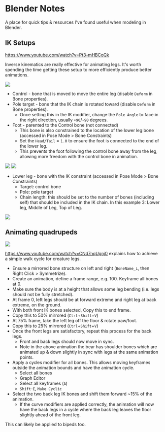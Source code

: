 ﻿# Blender Notes

A place for quick tips & resources I've found useful when modeling in Blender.

## IK Setups

https://www.youtube.com/watch?v=Pt3-mHBCoQk

Inverse kinematics are really effective for animating legs. It's worth spending the time
getting these setup to more efficiently produce better animations.

![](img/ik-setup.png)

* Control - bone that is moved to move the entire leg (disable `Deform` in Bone properties).
* Pole target - bone that the IK chain is rotated toward (disable `Deform` in Bone properties).
  * Once setting this in the IK modifier, change the `Pole Angle` to face in the right 
    direction, usually `+90`/`-90` degrees.
* Foot - parented to the Control bone (not connected)
  * This bone is also constrained to the location of the lower leg bone (accessed in Pose Mode > Bone Constraints)
  * Set the `Head/Tail` = `1.0` to ensure the foot is connected to the end of the lower leg.
  * This prevents the foot following the control bone away from the leg, allowing more freedom with
    the control bone in animation.

![](img/ik-setup-foot-relations.png)
![](img/ik-setup-foot-constraints.png)

* Lower leg - bone with the IK constraint (accessed in Pose Mode > Bone Constraints)
  * Target: control bone
  * Pole: pole target
  * Chain length: this should be set to the number of bones (including self) that should be included
    in the IK chain. In this example 3: Lower leg, Middle of Leg, Top of Leg.

![](img/ik-setup-lower-leg-constraint.png)

## Animating quadrupeds

![](img/bear-walk-cycle.gif)

https://www.youtube.com/watch?v=CNd7nqUgnj0 explains how to achieve a simple walk cycle
for creature legs.

* Ensure a mirrored bone structure on left and right (`BoneName_L`, then Right Click > Symmetrize).
* Create an animation, define a frame range, e.g. 100. Keyframe all bones at 0.
* Make sure the body is at a height that allows some leg bending (i.e. legs should not be fully stretched).
* At frame 0, left legs should be at forward extreme and right leg at back extreme, on the ground.
* With both front IK bones selected, Copy this to end frame.
* Copy this to 50% mirrored (`Ctrl`+`Shift`+`V`)
* At 75% frame, take the left leg off the floor & rotate paw/foot.
* Copy this to 25% mirrored (`Ctrl`+`Shift`+`V`)
* Once the front legs are satisfactory, repeat this process for the back legs.
  * Front and back legs should now move in sync.
  * Note in the above animation the bear has shoulder bones which are animated up & down slightly
    in sync with legs at the same animation points.
* Apply a cycles modifier for all bones. This allows moving keyframes outside the animation bounds
  and have the animation cycle.
  * Select all bones
  * Graph Editor
  * Select all keyframes (`A`)
  * `Shift`-`E`, `Make Cyclic`
* Select the two back leg IK bones and shift them forward ~15% of the animation.
  * If the curve modifiers are applied correctly, the animation will now have the back legs in a cycle
    where the back leg leaves the floor slightly ahead of the front leg.

This can likely be applied to bipeds too.